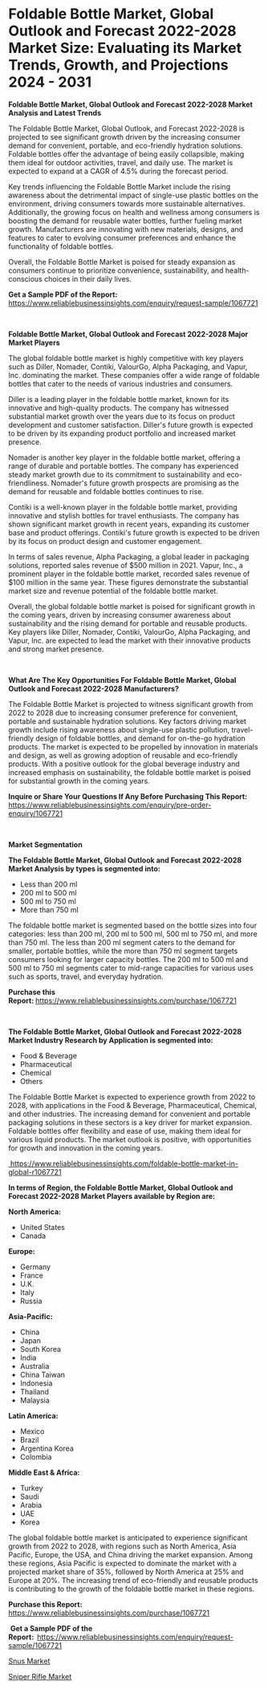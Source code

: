 <p><h1>Foldable Bottle Market, Global Outlook and Forecast 2022-2028 Market Size: Evaluating its Market Trends, Growth, and Projections 2024 - 2031</h1></p><p><strong>Foldable Bottle Market, Global Outlook and Forecast 2022-2028 Market Analysis and Latest Trends</strong></p>
<p><p>The Foldable Bottle Market, Global Outlook, and Forecast 2022-2028 is projected to see significant growth driven by the increasing consumer demand for convenient, portable, and eco-friendly hydration solutions. Foldable bottles offer the advantage of being easily collapsible, making them ideal for outdoor activities, travel, and daily use. The market is expected to expand at a CAGR of 4.5% during the forecast period.</p><p>Key trends influencing the Foldable Bottle Market include the rising awareness about the detrimental impact of single-use plastic bottles on the environment, driving consumers towards more sustainable alternatives. Additionally, the growing focus on health and wellness among consumers is boosting the demand for reusable water bottles, further fueling market growth. Manufacturers are innovating with new materials, designs, and features to cater to evolving consumer preferences and enhance the functionality of foldable bottles.</p><p>Overall, the Foldable Bottle Market is poised for steady expansion as consumers continue to prioritize convenience, sustainability, and health-conscious choices in their daily lives.</p></p>
<p><strong>Get a Sample PDF of the Report:&nbsp;</strong> <a href="https://www.reliablebusinessinsights.com/enquiry/request-sample/1067721">https://www.reliablebusinessinsights.com/enquiry/request-sample/1067721</a></p>
<p>&nbsp;</p>
<p><strong>Foldable Bottle Market, Global Outlook and Forecast 2022-2028 Major Market Players</strong></p>
<p><p>The global foldable bottle market is highly competitive with key players such as Diller, Nomader, Contiki, ValourGo, Alpha Packaging, and Vapur, Inc. dominating the market. These companies offer a wide range of foldable bottles that cater to the needs of various industries and consumers.</p><p>Diller is a leading player in the foldable bottle market, known for its innovative and high-quality products. The company has witnessed substantial market growth over the years due to its focus on product development and customer satisfaction. Diller's future growth is expected to be driven by its expanding product portfolio and increased market presence.</p><p>Nomader is another key player in the foldable bottle market, offering a range of durable and portable bottles. The company has experienced steady market growth due to its commitment to sustainability and eco-friendliness. Nomader's future growth prospects are promising as the demand for reusable and foldable bottles continues to rise.</p><p>Contiki is a well-known player in the foldable bottle market, providing innovative and stylish bottles for travel enthusiasts. The company has shown significant market growth in recent years, expanding its customer base and product offerings. Contiki's future growth is expected to be driven by its focus on product design and customer engagement.</p><p>In terms of sales revenue, Alpha Packaging, a global leader in packaging solutions, reported sales revenue of $500 million in 2021. Vapur, Inc., a prominent player in the foldable bottle market, recorded sales revenue of $100 million in the same year. These figures demonstrate the substantial market size and revenue potential of the foldable bottle market.</p><p>Overall, the global foldable bottle market is poised for significant growth in the coming years, driven by increasing consumer awareness about sustainability and the rising demand for portable and reusable products. Key players like Diller, Nomader, Contiki, ValourGo, Alpha Packaging, and Vapur, Inc. are expected to lead the market with their innovative products and strong market presence.</p></p>
<p>&nbsp;</p>
<p><strong>What Are The Key Opportunities For Foldable Bottle Market, Global Outlook and Forecast 2022-2028 Manufacturers?</strong></p>
<p><p>The Foldable Bottle Market is projected to witness significant growth from 2022 to 2028 due to increasing consumer preference for convenient, portable and sustainable hydration solutions. Key factors driving market growth include rising awareness about single-use plastic pollution, travel-friendly design of foldable bottles, and demand for on-the-go hydration products. The market is expected to be propelled by innovation in materials and design, as well as growing adoption of reusable and eco-friendly products. With a positive outlook for the global beverage industry and increased emphasis on sustainability, the foldable bottle market is poised for substantial growth in the coming years.</p></p>
<p><strong>Inquire or Share Your Questions If Any Before Purchasing This Report:</strong> <a href="https://www.reliablebusinessinsights.com/enquiry/pre-order-enquiry/1067721">https://www.reliablebusinessinsights.com/enquiry/pre-order-enquiry/1067721</a></p>
<p>&nbsp;</p>
<p><strong>Market Segmentation</strong></p>
<p><strong>The Foldable Bottle Market, Global Outlook and Forecast 2022-2028 Market Analysis by types is segmented into:</strong></p>
<p><ul><li>Less than 200 ml</li><li>200 ml to 500 ml</li><li>500 ml to 750 ml</li><li>More than 750 ml</li></ul></p>
<p><p>The foldable bottle market is segmented based on the bottle sizes into four categories: less than 200 ml, 200 ml to 500 ml, 500 ml to 750 ml, and more than 750 ml. The less than 200 ml segment caters to the demand for smaller, portable bottles, while the more than 750 ml segment targets consumers looking for larger capacity bottles. The 200 ml to 500 ml and 500 ml to 750 ml segments cater to mid-range capacities for various uses such as sports, travel, and everyday hydration.</p></p>
<p><strong>Purchase this Report:&nbsp;</strong><a href="https://www.reliablebusinessinsights.com/purchase/1067721">https://www.reliablebusinessinsights.com/purchase/1067721</a></p>
<p>&nbsp;</p>
<p><strong>The Foldable Bottle Market, Global Outlook and Forecast 2022-2028 Market Industry Research by Application is segmented into:</strong></p>
<p><ul><li>Food & Beverage</li><li>Pharmaceutical</li><li>Chemical</li><li>Others</li></ul></p>
<p><p>The Foldable Bottle Market is expected to experience growth from 2022 to 2028, with applications in the Food & Beverage, Pharmaceutical, Chemical, and other industries. The increasing demand for convenient and portable packaging solutions in these sectors is a key driver for market expansion. Foldable bottles offer flexibility and ease of use, making them ideal for various liquid products. The market outlook is positive, with opportunities for growth and innovation in the coming years.</p></p>
<p><a href="https://www.reliablebusinessinsights.com/foldable-bottle-market-in-global-r1067721">&nbsp;https://www.reliablebusinessinsights.com/foldable-bottle-market-in-global-r1067721</a></p>
<p><strong>In terms of Region, the Foldable Bottle Market, Global Outlook and Forecast 2022-2028 Market Players available by Region are:</strong></p>
<p>
    <p> <strong> North America: </strong>
        <ul>
            <li>United States</li>
            <li>Canada</li>
        </ul>
        </p> 
    <p> <strong> Europe: </strong>
        <ul>
            <li>Germany</li>
            <li>France</li>
            <li>U.K.</li>
            <li>Italy</li>
            <li>Russia</li>
        </ul>
        </p> 
    <p> <strong> Asia-Pacific: </strong>
        <ul>
            <li>China</li>
            <li>Japan</li>
            <li>South Korea</li>
            <li>India</li>
            <li>Australia</li>
            <li>China Taiwan</li>
            <li>Indonesia</li>
            <li>Thailand</li>
            <li>Malaysia</li>
        </ul>
        </p> 
    <p> <strong> Latin America: </strong>
        <ul>
            <li>Mexico</li>
            <li>Brazil</li>
            <li>Argentina Korea</li>
            <li>Colombia</li>
        </ul>
        </p> 
    <p> <strong> Middle East & Africa: </strong>
        <ul>
            <li>Turkey</li>
            <li>Saudi</li>
            <li>Arabia</li>
            <li>UAE</li>
            <li>Korea</li>
        </ul>
    </p>
    </p>
<p><p>The global foldable bottle market is anticipated to experience significant growth from 2022 to 2028, with regions such as North America, Asia Pacific, Europe, the USA, and China driving the market expansion. Among these regions, Asia Pacific is expected to dominate the market with a projected market share of 35%, followed by North America at 25% and Europe at 20%. The increasing trend of eco-friendly and reusable products is contributing to the growth of the foldable bottle market in these regions.</p></p>
<p><strong>Purchase this Report: </strong><a href="https://www.reliablebusinessinsights.com/purchase/1067721">https://www.reliablebusinessinsights.com/purchase/1067721</a></p>
<p>&nbsp;<strong>Get a Sample PDF of the Report:&nbsp;&nbsp;</strong><a href="https://www.reliablebusinessinsights.com/enquiry/request-sample/1067721">https://www.reliablebusinessinsights.com/enquiry/request-sample/1067721</a></p>
<p><strong></strong></p>
<p><p><a href="https://github.com/ranaacryptoaddmin/Market-Research-Report-List-1/blob/main/snus-market.md">Snus Market</a></p><p><a href="https://github.com/jadenRaynor/Market-Research-Report-List-1/blob/main/sniper-rifle-market.md">Sniper Rifle Market</a></p></p>